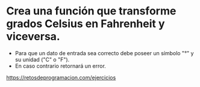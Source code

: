 # Crea una función que transforme grados Celsius en Fahrenheit y viceversa.

-   Para que un dato de entrada sea correcto debe poseer un símbolo "°"
    y su unidad ("C" o "F").
-   En caso contrario retornará un error.

https://retosdeprogramacion.com/ejercicios
